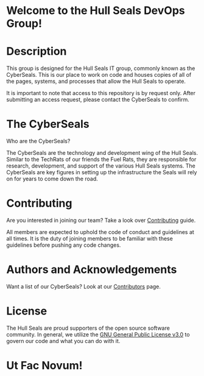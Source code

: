 # Welcome to the Hull Seals DevOps Group!

# Description
This group is designed for the Hull Seals IT group, commonly known as the CyberSeals. This is our place to work on code and houses copies of all of the pages, systems, and processes that allow the Hull Seals to operate.

It is important to note that access to this repository is by request only. After submitting an access request, please contact the CyberSeals to confirm.

# The CyberSeals
Who are the CyberSeals?

The CyberSeals are the technology and development wing of the Hull Seals. Similar to the TechRats of our friends the Fuel Rats, they are responsible for research, development, and support of the various Hull Seals systems. The CyberSeals are key figures in setting up the infrastructure the Seals will rely on for years to come down the road.

# Contributing
Are you interested in joining our team? Take a look over [Contributing](CONTRIBUTING.md) guide.

All members are expected to uphold the code of conduct and guidelines at all times. It is the duty of joining members to be familiar with these guidelines before pushing any code changes.

# Authors and Acknowledgements
Want a list of our CyberSeals? Look at our [Contributors](CONTRIBUTORS.md) page.

# License
The Hull Seals are proud supporters of the open source software community. In general, we utilize the [GNU General Public License v3.0](LICENSE) to govern our code and what you can do with it.

# Ut Fac Novum!
